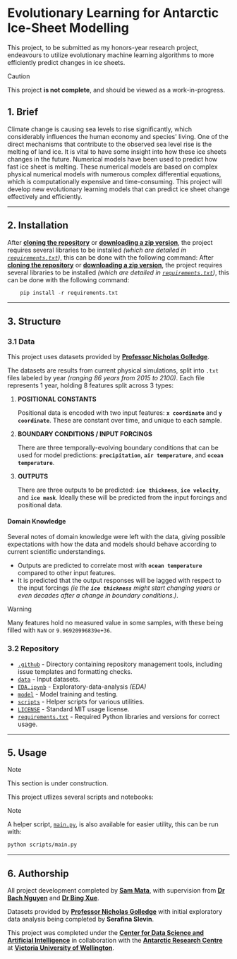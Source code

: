 # Evolutionary Learning for Antarctic Ice-Sheet Modelling
This project, to be submitted as my honors-year research project, endeavours to utilize evolutionary machine learning algorithms to more efficiently predict changes in ice sheets.

> [!CAUTION]
> This project **is not complete**, and should be viewed as a work-in-progress.

## 1. Brief

Climate change is causing sea levels to rise significantly, which considerably influences the human economy and species' living. One of the direct mechanisms that contribute to the observed sea level rise is the melting of land ice. It is vital to have some insight into how these ice sheets changes in the future. Numerical models have been used to predict how fast ice sheet is melting. These numerical models are based on complex physical numerical models with numerous complex differential equations, which is computationally expensive and time-consuming. This project will develop new evolutionary learning models that can predict ice sheet change effectively and efficiently.

---

## 2. Installation

After [**cloning the repository**](x-github-client://openRepo/https://github.com/sam-mata/sealevelai) or [**downloading a zip version**](https://github.com/sam-mata/SeaLevelAI/archive/refs/heads/main.zip), the project requires several libraries to be installed _(which are detailed in [`requirements.txt`](requirements.txt))_, this can be done with the following command:
After [**cloning the repository**](x-github-client://openRepo/https://github.com/sam-mata/sealevelai) or [**downloading a zip version**](https://github.com/sam-mata/SeaLevelAI/archive/refs/heads/main.zip), the project requires several libraries to be installed _(which are detailed in [`requirements.txt`](requirements.txt))_, this can be done with the following command:

```python
    pip install -r requirements.txt
```

---

## 3. Structure

### 3.1 Data

This project uses datasets provided by [**Professor Nicholas Golledge**](https://people.wgtn.ac.nz/nick.golledge).

The datasets are results from current physical simulations, split into `.txt` files labeled by year _(ranging 86 years from 2015 to 2100)_. Each file represents 1 year, holding 8 features split across 3 types:

1. **POSITIONAL CONSTANTS**

    Positional data is encoded with two input features: **`x coordinate`** and **`y coordinate`**. These are constant over time, and unique to each sample.

2. **BOUNDARY CONDITIONS / INPUT FORCINGS**

    There are three temporally-evolving boundary conditions that can be used for model predictions: **`precipitation`**, **`air temperature`**, and **`ocean temperature`**.

3. **OUTPUTS**

    There are three outputs to be predicted: **`ice thickness`**, **`ice velocity`**, and **`ice mask`**. Ideally these will be predicted from the input forcings and positional data.

#### Domain Knowledge

Several notes of domain knowledge were left with the data, giving possible expectations with how the data and models should behave according to current scientific understandings.

-   Outputs are predicted to correlate most with **`ocean temperature`** compared to other input features.
-   It is predicted that the output responses will be lagged with respect to the input forcings _(ie the **`ice thickness`** might start changing years or even decades after a change in boundary conditions.)_.

> [!WARNING]
> Many features hold no measured value in some samples, with these being filled with `NaN` or `9.96920996839e+36`.

### 3.2 Repository

-   [`.github`](/.github) - Directory containing repository management tools, including issue templates and formatting checks.
-   [`data`](/data/) - Input datasets.
-   [`EDA.ipynb`](EDA.ipynb) - Exploratory-data-analysis _(EDA)_
-   [`model`](/model/) - Model training and testing.
-   [`scripts`](/scripts/) - Helper scripts for various utilities.
-   [`LICENSE`](LICENSE) - Standard MIT usage license.
-   [`requirements.txt`](requirements.txt) - Required Python libraries and versions for correct usage.

---

## 5. Usage

> [!NOTE]
> This section is under construction.

This project utlizes several scripts and notebooks:

> [!NOTE]
> A helper script, [`main.py`](/scripts/main.py), is also available for easier utility, this can be run with:
>
> ```bash
> python scripts/main.py
> ```

---

## 6. Authorship

All project development completed by [**Sam Mata**](https://www.sammata.nz/), with supervision from [**Dr Bach Nguyen**](https://people.wgtn.ac.nz/bach.nguyen) and [**Dr Bing Xue**](https://people.wgtn.ac.nz/bing.xue).

Datasets provided by [**Professor Nicholas Golledge**](https://people.wgtn.ac.nz/nick.golledge) with initial exploratory data analysis being completed by **Serafina Slevin**.

This project was completed under the [**Center for Data Science and Artificial Intelligence**](https://www.wgtn.ac.nz/cdsai) in collaboration with the [**Antarctic Research Centre**](https://www.wgtn.ac.nz/antarctic) at [**Victoria University of Wellington**](https://www.wgtn.ac.nz/).
